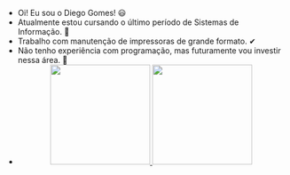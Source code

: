 - Oi! Eu sou o Diego Gomes! 😃
- Atualmente estou cursando o último período de Sistemas de Informação. 🙌
- Trabalho com manutenção de impressoras de grande formato. ✔
- Não tenho experiência com programação, mas futuramente vou investir nessa área. 👀
- <div align="center">
  <a href="https://github.com/diegogomess">
  <img height="180em" src="https://github-readme-stats.vercel.app/api?username=diegogomess&show_icons=true&theme=dracula&include_all_commits=true&count_private=true"/>
  <img height="180em" src="https://github-readme-stats.vercel.app/api/top-langs/?username=diegogomess&layout=compact&langs_count=7&theme=dracula"/>
</div>
